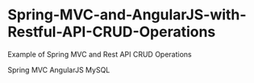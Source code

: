 # Spring-MVC-and-AngularJS-with-Restful-API-CRUD-Operations

Example of Spring MVC and Rest API CRUD Operations

Spring MVC
AngularJS
MySQL
